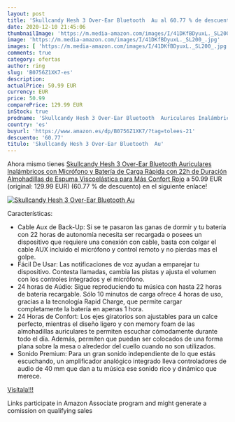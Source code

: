 ```yaml
---
layout: post
title: 'Skullcandy Hesh 3 Over-Ear Bluetooth  Au al 60.77 % de descuento'
date: 2020-12-10 21:45:06
thumbnailImage: 'https://m.media-amazon.com/images/I/41DKfBDyuxL._SL200_.jpg'
image: 'https://m.media-amazon.com/images/I/41DKfBDyuxL._SL200_.jpg'
images: [ 'https://m.media-amazon.com/images/I/41DKfBDyuxL._SL200_.jpg' ]
comments: true
category: ofertas
author: ring
slug: 'B0756Z1XK7-es'
description:
actualPrice: 50.99 EUR
currency: EUR
price: 50.99
comparePrice: 129.99 EUR
inStock: true
prodname: 'Skullcandy Hesh 3 Over-Ear Bluetooth  Auriculares Inalámbricos  con Micrófono y Batería de Carga Rápida con 22h de Duración  Almohadillas de Espuma Viscoelástica para Más Confort  Rojo'
country: 'es'
buyurl: 'https://www.amazon.es/dp/B0756Z1XK7/?tag=tolees-21'
descuento: '60.77'
titulo: 'Skullcandy Hesh 3 Over-Ear Bluetooth  Au'
---
```


Ahora mismo tienes [Skullcandy Hesh 3 Over-Ear Bluetooth  Auriculares Inalámbricos  con Micrófono y Batería de Carga Rápida con 22h de Duración  Almohadillas de Espuma Viscoelástica para Más Confort  Rojo](https://www.amazon.es/dp/B0756Z1XK7/?tag=tolees-21) a 50.99 EUR (original: 129.99 EUR) (60.77 %  de descuento) en el siguiente enlace!

[![Skullcandy Hesh 3 Over-Ear Bluetooth  Au](https://m.media-amazon.com/images/I/41DKfBDyuxL._SL200_.jpg)](https://www.amazon.es/dp/B0756Z1XK7/?tag=tolees-21)

Características:

- Cable Aux de Back-Up: Si se te pasaron las ganas de dormir y tu batería con 22 horas de autonomía necesita ser recargada o posees un dispositivo que requiere una conexión con cable, basta con colgar el cable AUX incluido el micrófono y control remoto y no pierdas mas el golpe.
- Fácil De Usar: Las notificaciones de voz ayudan a emparejar tu dispositivo. Contesta llamadas, cambia las pistas y ajusta el volumen con los controles integrados y el micrófono.
- 24 horas de Aúdio: Sigue reproduciendo tu música con hasta 22 horas de batería recargable. Sólo 10 minutos de carga ofrece 4 horas de uso, gracias a la tecnología Rapid Charge, que permite cargar completamente la batería en apenas 1 hora.
- 24 Horas de Confort: Los ejes giratorios son ajustables para un calce perfecto, mientras el diseño ligero y con memory foam de las almohadillas auriculares te permiten escuchar cómodamente durante todo el día. Además, permiten que puedan ser colocados de una forma plana sobre la mesa o alrededor del cuello cuando no son utilizados.
- Sonido Premium: Para un gran sonido independiente de lo que estás escuchando, un amplificador analógico integrado lleva controladores de audio de 40 mm que dan a tu música ese sonido rico y dinámico que merece.

[Visítala!!!](https://www.amazon.es/dp/B0756Z1XK7/?tag=tolees-21)

Links participate in Amazon Associate program and might generate a comission on qualifying sales
